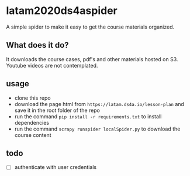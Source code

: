 # latam2020ds4aspider
A simple spider to make it easy to get the course materials organized.

## What does it do?
It downloads the course cases, pdf's and other materials hosted on S3. Youtube videos are not contemplated.

## usage
* clone this repo
* download the page html from `https://latam.ds4a.io/lesson-plan` and save it in the root folder of the repo
* run the command `pip install -r requirements.txt` to install dependencies
* run the command `scrapy runspider localSpider.py` to download the course content

## todo

- [ ] authenticate with user credentials
